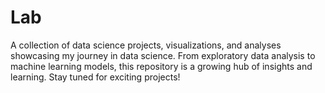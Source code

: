 # Lab
A collection of data science projects, visualizations, and analyses showcasing my journey in data science. From exploratory data analysis to machine learning models, this repository is a growing hub of insights and learning. Stay tuned for exciting projects!
